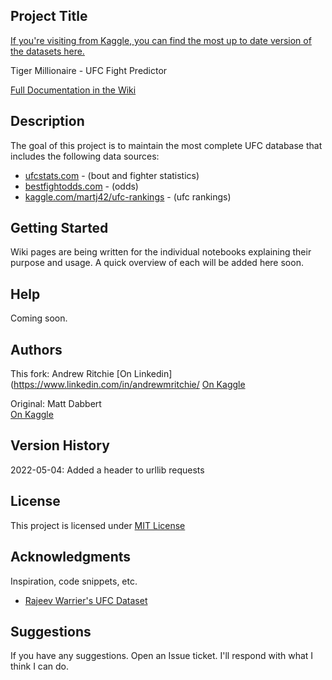 ## Project Title

[If you're visiting from Kaggle, you can find the most up to date version of the datasets here.](https://github.com/andrewritchie05/tiger-millionaire/tree/master/data/kaggle_data)

Tiger Millionaire - UFC Fight Predictor

[Full Documentation in the Wiki](https://github.com/shortlikeafox/tiger-millionaire/wiki)

## Description

The goal of this project is to maintain the most complete UFC database that includes the following data sources:
* [ufcstats.com](http://ufcstats.com/statistics/events/completed) - (bout and fighter statistics)
* [bestfightodds.com](https://www.bestfightodds.com/) - (odds)
* [kaggle.com/martj42/ufc-rankings](https://www.kaggle.com/martj42/ufc-rankings) - (ufc rankings)

## Getting Started

Wiki pages are being written for the individual notebooks explaining their purpose and usage.  A quick overview of each will be added here soon.


## Help

Coming soon.

## Authors

This fork: Andrew Ritchie
[On Linkedin](https://www.linkedin.com/in/andrewmritchie/
[On Kaggle](https://www.kaggle.com/andrewritchie)

Original: Matt Dabbert  
[On Kaggle](https://www.kaggle.com/mdabbert)

## Version History

2022-05-04: Added a header to urllib requests

## License

This project is licensed under [MIT License](https://github.com/shortlikeafox/tiger-millionaire/blob/master/LICENSE)

## Acknowledgments

Inspiration, code snippets, etc.
* [Rajeev Warrier's UFC Dataset](https://www.kaggle.com/rajeevw/ufcdata)

## Suggestions

If you have any suggestions.  Open an Issue ticket.  I'll respond with what I think I can do.
